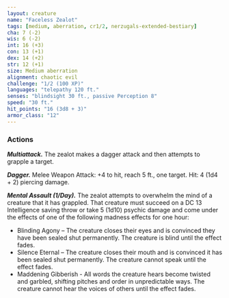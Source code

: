 ```yaml
---
layout: creature
name: "Faceless Zealot"
tags: [medium, aberration, cr1/2, nerzugals-extended-bestiary]
cha: 7 (-2)
wis: 6 (-2)
int: 16 (+3)
con: 13 (+1)
dex: 14 (+2)
str: 12 (+1)
size: Medium aberration
alignment: chaotic evil
challenge: "1/2 (100 XP)"
languages: "telepathy 120 ft."
senses: "blindsight 30 ft., passive Perception 8"
speed: "30 ft."
hit_points: "16 (3d8 + 3)"
armor_class: "12"
---
```


### Actions

***Multiattack.*** The zealot makes a dagger attack and
then attempts to grapple a target.

***Dagger.*** Melee Weapon Attack: +4 to hit, reach 5 ft.,
one target. Hit: 4 (1d4 + 2) piercing damage.

***Mental Assault (1/Day).*** The zealot attempts to
overwhelm the mind of a creature that it has
grappled. That creature must succeed on a DC 13
Intelligence saving throw or take 5 (1d10) psychic
damage and come under the effects of one of the
following madness effects for one hour:
* Blinding Agony – The creature closes their eyes
and is convinced they have been sealed shut
permanently. The creature is blind until the effect
fades.
* Silence Eternal – The creature closes their mouth
and is convinced it has been sealed shut
permanently. The creature cannot speak until the
effect fades.
* Maddening Gibberish - All words the creature
hears become twisted and garbled, shifting
pitches and order in unpredictable ways. The
creature cannot hear the voices of others until
the effect fades.
